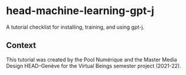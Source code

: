 # head-machine-learning-gpt-j
A tutorial checklist for installing, training, and using gpt-j.

## Context
This tutorial was created by the Pool Numérique and the Master Media Design HEAD–Genève for the Virtual Beings semester project (2021-22).
